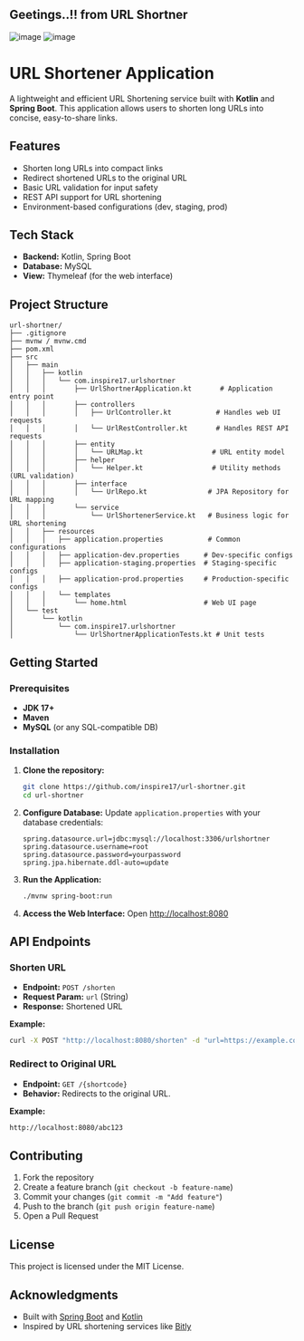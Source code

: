 ## Geetings..!! from URL Shortner
![image](https://github.com/user-attachments/assets/8022aba0-5ba3-46f3-bea3-ada1d839d647)
![image](https://github.com/user-attachments/assets/92de67c6-57cc-4f7c-9d25-edccae184ab6)


# URL Shortener Application

A lightweight and efficient URL Shortening service built with **Kotlin** and **Spring Boot**. This application allows users to shorten long URLs into concise, easy-to-share links.

## Features

- Shorten long URLs into compact links
- Redirect shortened URLs to the original URL
- Basic URL validation for input safety
- REST API support for URL shortening
- Environment-based configurations (dev, staging, prod)

## Tech Stack

- **Backend:** Kotlin, Spring Boot
- **Database:** MySQL
- **View:** Thymeleaf (for the web interface)

## Project Structure

```
url-shortner/
├── .gitignore
├── mvnw / mvnw.cmd
├── pom.xml
├── src
│   ├── main
│   │   ├── kotlin
│   │   │   └── com.inspire17.urlshortner
│   │   │       ├── UrlShortnerApplication.kt       # Application entry point
│   │   │       ├── controllers
│   │   │       │   ├── UrlController.kt           # Handles web UI requests
│   │   │       │   └── UrlRestController.kt       # Handles REST API requests
│   │   │       ├── entity
│   │   │       │   └── URLMap.kt                 # URL entity model
│   │   │       ├── helper
│   │   │       │   └── Helper.kt                 # Utility methods (URL validation)
│   │   │       ├── interface
│   │   │       │   └── UrlRepo.kt               # JPA Repository for URL mapping
│   │   │       └── service
│   │   │           └── UrlShortenerService.kt   # Business logic for URL shortening
│   │   ├── resources
│   │   │   ├── application.properties           # Common configurations
│   │   │   ├── application-dev.properties      # Dev-specific configs
│   │   │   ├── application-staging.properties  # Staging-specific configs
│   │   │   ├── application-prod.properties     # Production-specific configs
│   │   │   └── templates
│   │   │       └── home.html                   # Web UI page
│   └── test
│       └── kotlin
│           └── com.inspire17.urlshortner
│               └── UrlShortnerApplicationTests.kt # Unit tests
```

## Getting Started

### Prerequisites

- **JDK 17+**
- **Maven**
- **MySQL** (or any SQL-compatible DB)

### Installation

1. **Clone the repository:**
   ```bash
   git clone https://github.com/inspire17/url-shortner.git
   cd url-shortner
   ```

2. **Configure Database:**
   Update `application.properties` with your database credentials:
   ```properties
   spring.datasource.url=jdbc:mysql://localhost:3306/urlshortner
   spring.datasource.username=root
   spring.datasource.password=yourpassword
   spring.jpa.hibernate.ddl-auto=update
   ```

3. **Run the Application:**
   ```bash
   ./mvnw spring-boot:run
   ```

4. **Access the Web Interface:**
   Open [http://localhost:8080](http://localhost:8080)

## API Endpoints

### Shorten URL

- **Endpoint:** `POST /shorten`
- **Request Param:** `url` (String)
- **Response:** Shortened URL

**Example:**
```bash
curl -X POST "http://localhost:8080/shorten" -d "url=https://example.com"
```

### Redirect to Original URL

- **Endpoint:** `GET /{shortcode}`
- **Behavior:** Redirects to the original URL.

**Example:**
```bash
http://localhost:8080/abc123
```

## Contributing

1. Fork the repository
2. Create a feature branch (`git checkout -b feature-name`)
3. Commit your changes (`git commit -m "Add feature"`)
4. Push to the branch (`git push origin feature-name`)
5. Open a Pull Request

## License

This project is licensed under the MIT License.

## Acknowledgments

- Built with [Spring Boot](https://spring.io/projects/spring-boot) and [Kotlin](https://kotlinlang.org/)
- Inspired by URL shortening services like [Bitly](https://bitly.com/)
